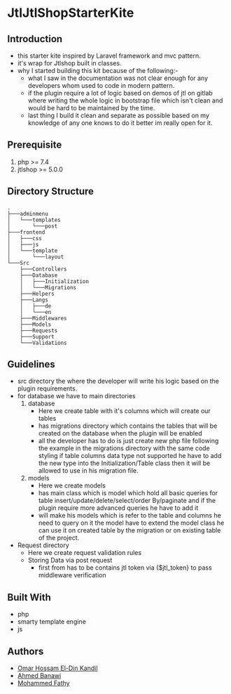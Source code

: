 # JtlJtlShopStarterKite

## Introduction
- this starter kite inspired by Laravel framework and mvc pattern.
- it's wrap for Jtlshop built in classes.
- why I started building this kit because of the following:-
    - what I saw in the documentation was not clear enough for any developers whom used to code in modern pattern.
    - if the plugin require a lot of logic based on demos of jtl on gitlab where writing the whole logic in bootstrap file which isn't clean and would be hard to be maintained by the time.
    - last thing I build it clean and separate as possible based on my knowledge of any one knows to do it better im really open for it. 

## Prerequisite
1. php >= 7.4
1. jtlshop >= 5.0.0

## Directory Structure
```
.
├───adminmenu
│   └───templates
│       └───post
├───frontend
│   ├───css
│   ├───js
│   └───template
│       └───layout
└───Src
    ├───Controllers
    ├───Database
    │   ├───Initialization
    │   └───Migrations
    ├───Helpers
    ├───Langs
    │   ├───de
    │   └───en
    ├───Middlewares
    ├───Models
    ├───Requests
    ├───Support
    └───Validations
```
## Guidelines
- src directory the where the developer will write his logic based on the plugin  requirements.
- for database we have to main directories
    1. database
        - Here we create table with it's columns which will create our tables
        - has migrations directory which contains the tables that will be created on the database when the plugin will be enabled 
        - all the developer has to do is just create new php file following the example in the migrations directory with the same code styling if table columns data type not supported he have to add the new type into the Initialization/Table class 
        then it will be allowed to use in his migration file.
    2. models
        - Here we create models 
        - has main class which is model which hold all basic queries for table insert/update/delete/select/order By/paginate and if the plugin require more advanced queries he have to add it 
        - will make his models which is refer to the table and columns he need to query on it the model have to extend the model class he can use it on created table by the migration or on existing table of the project. 
- Request directory
    - Here we create request validation rules 
    - Storing Data via post request
        - first from has to be contains jtl token via {$jtl_token} to pass middleware verification

    
## Built With
- php 
- smarty template engine 
- js

## Authors

- [Omar Hossam El-Din Kandil](https://github.com/omarhossameldin/)
- [Ahmed Banawi](https://github.com/Ahmed-banawi)
- [Mohammed Fathy](https://github.com/dev-fathy)